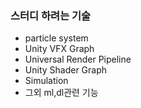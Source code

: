 ### 스터디 하려는 기술

- particle system 
- Unity VFX Graph
- Universal Render Pipeline
- Unity Shader Graph
- Simulation 
- 그외 ml,dl관련 기능
